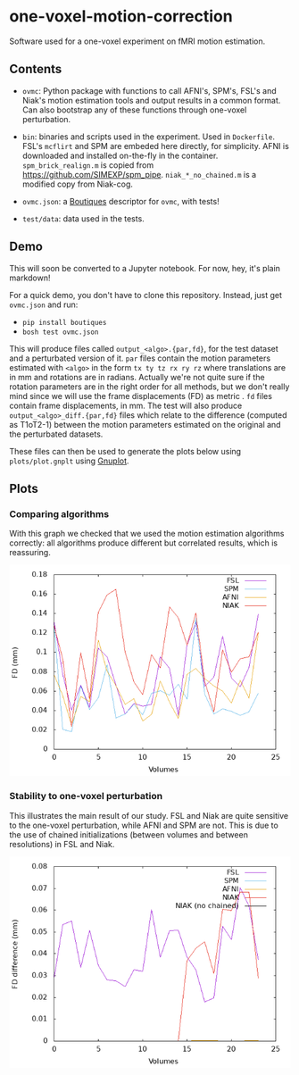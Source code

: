 # one-voxel-motion-correction

Software used for a one-voxel experiment on fMRI motion estimation.


## Contents

* `ovmc`: Python package with functions to call AFNI's, SPM's, FSL's and
  Niak's motion estimation tools and output results in a common format. Can
  also bootstrap any of these functions through one-voxel perturbation.

* `bin`: binaries and scripts used in the experiment. Used in `Dockerfile`.
  FSL's `mcflirt` and SPM are embeded here directly, for simplicity. AFNI is
  downloaded and installed on-the-fly in the container. `spm_brick_realign.m` is
  copied from https://github.com/SIMEXP/spm_pipe. `niak_*_no_chained.m` is a modified
  copy from Niak-cog.

* `ovmc.json`: a [Boutiques](http://boutiques.github.io) descriptor for `ovmc`,
  with tests!

* `test/data`: data used in the tests.

## Demo

This will soon be converted to a Jupyter notebook. For now, hey, it's 
plain markdown!

For a quick demo, you don't have to clone this repository. Instead, just
get `ovmc.json` and run:
* `pip install boutiques`
* `bosh test ovmc.json`

This will produce files called `output_<algo>.{par,fd}`, for the test 
dataset and a perturbated version of it. `par` files contain the motion 
parameters estimated with `<algo>` in the form `tx ty tz rx ry rz` 
where translations are in mm and rotations are in radians. Actually we're not
quite sure if the rotation parameters are in the right order for all methods, but
we don't really mind since we will use the frame displacements (FD) as metric
. `fd` files 
contain frame displacements, in mm. The test will also produce 
`output_<algo>_diff.{par,fd}` files which relate to the difference 
(computed as T1oT2-1) between the motion parameters estimated on the 
original and the perturbated datasets. 

These files can then be used to generate the plots below using `plots/plot.gnplt`
using [Gnuplot](http://gnuplot.info).

## Plots

### Comparing algorithms

With this graph we checked that we used the motion estimation algorithms 
correctly: all algorithms produce different but correlated results,
which is reassuring.

![all_algos_fd](https://github.com/big-data-lab-team/one-voxel-motion-correction/raw/master/plots/all_algos_fd.png)

### Stability to one-voxel perturbation

This illustrates the main result of our study. FSL and Niak are quite 
sensitive to the one-voxel perturbation, while AFNI and SPM are not.
This is due to the use of chained initializations (between volumes and 
between resolutions) in FSL and Niak.

![all_algos_diff_fd](https://github.com/big-data-lab-team/one-voxel-motion-correction/raw/master/plots/all_algos_diff.png)
